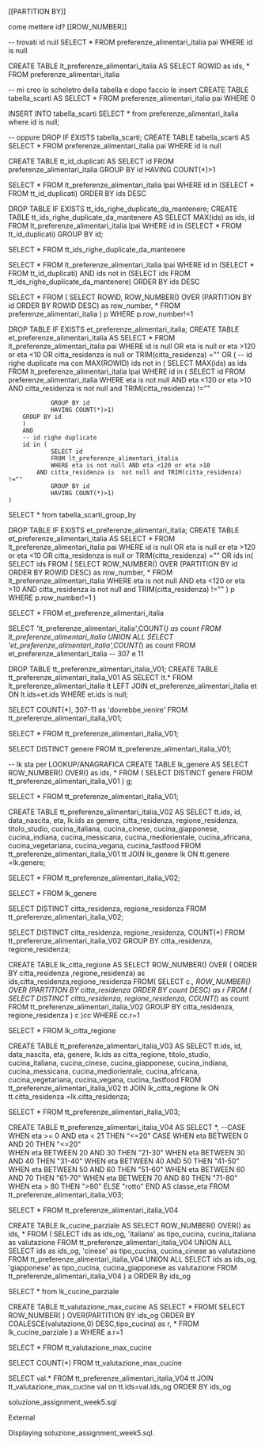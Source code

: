 [[PARTITION BY]]

come mettere id? [[ROW_NUMBER]]


-- trovati id null
SELECT *
FROM preferenze_alimentari_italia pai 
WHERE id is null


CREATE TABLE lt_preferenze_alimentari_italia AS
SELECT ROWID as ids, *
FROM preferenze_alimentari_italia


-- mi creo lo scheletro della tabella e dopo faccio le insert
CREATE TABLE tabella_scarti AS
SELECT *
FROM preferenze_alimentari_italia pai 
WHERE 0


INSERT INTO tabella_scarti
SELECT * from preferenze_alimentari_italia where id is null;

-- oppure
DROP IF EXISTS tabella_scarti;
CREATE TABLE tabella_scarti AS
SELECT *
FROM preferenze_alimentari_italia pai 
WHERE id is null


CREATE TABLE tt_id_duplicati AS
SELECT id
FROM preferenze_alimentari_italia
GROUP BY id
HAVING COUNT(*)>1

SELECT *
FROM lt_preferenze_alimentari_italia lpai 
WHERE id in (SELECT * FROM tt_id_duplicati)
ORDER BY ids DESC

DROP TABLE IF EXISTS tt_ids_righe_duplicate_da_mantenere;
CREATE TABLE tt_ids_righe_duplicate_da_mantenere AS
SELECT MAX(ids) as ids, id
FROM lt_preferenze_alimentari_italia lpai 
WHERE id in (SELECT * FROM tt_id_duplicati)
GROUP BY id;

SELECT * FROM tt_ids_righe_duplicate_da_mantenere

SELECT *
FROM lt_preferenze_alimentari_italia lpai 
WHERE 
	id in (SELECT * FROM tt_id_duplicati) 
	AND ids not in (SELECT ids FROM tt_ids_righe_duplicate_da_mantenere)
ORDER BY ids DESC



SELECT * FROM (
SELECT ROWID, ROW_NUMBER() OVER (PARTITION BY id ORDER BY ROWID DESC) as row_number, *
FROM preferenze_alimentari_italia
) p
WHERE p.row_number!=1


DROP TABLE IF EXISTS et_preferenze_alimentari_italia;
CREATE TABLE et_preferenze_alimentari_italia AS
SELECT *
FROM lt_preferenze_alimentari_italia pai 
WHERE id is null
	OR eta is null or eta >120 or eta <10
	OR citta_residenza is null or TRIM(citta_residenza) =""
	OR 
	( 
		-- id righe duplicate ma con MAX(ROWID)
		ids not in (
		SELECT MAX(ids) as ids
		FROM lt_preferenze_alimentari_italia lpai 
		WHERE id in (
				SELECT id
				FROM preferenze_alimentari_italia
				WHERE eta is not null AND eta <120 or eta >10
			AND citta_residenza is  not null and TRIM(citta_residenza) !=""
		
				GROUP BY id
				HAVING COUNT(*)>1)
		GROUP BY id
		)
		AND
		-- id righe duplicate
		id in (
				SELECT id
				FROM lt_preferenze_alimentari_italia
				WHERE eta is not null AND eta <120 or eta >10
			AND citta_residenza is  not null and TRIM(citta_residenza) !=""
				GROUP BY id
				HAVING COUNT(*)>1)
	)

SELECT * from tabella_scarti_group_by

DROP TABLE  IF EXISTS et_preferenze_alimentari_italia;
CREATE TABLE et_preferenze_alimentari_italia AS
SELECT *
FROM lt_preferenze_alimentari_italia pai 
WHERE id is null
	OR eta is null or eta >120 or eta <10
	OR citta_residenza is null or TRIM(citta_residenza) =""
	OR 
	ids in(
		SELECT ids FROM (
		SELECT ROW_NUMBER() OVER (PARTITION BY id ORDER BY ROWID DESC) as row_number, *
		FROM lt_preferenze_alimentari_italia
		WHERE eta is not null AND eta <120 or eta >10
			AND citta_residenza is  not null and TRIM(citta_residenza) !=""
		) p
		WHERE p.row_number!=1
	)
	
SELECT * FROM et_preferenze_alimentari_italia

SELECT 'lt_preferenze_alimentari_italia',COUNT(*) as count FROM lt_preferenze_alimentari_italia
UNION ALL
SELECT 'et_preferenze_alimentari_italia',COUNT(*) as count FROM et_preferenze_alimentari_italia
-- 307 e 11

DROP TABLE tt_preferenze_alimentari_italia_V01;
CREATE TABLE tt_preferenze_alimentari_italia_V01 AS
SELECT lt.* 
FROM lt_preferenze_alimentari_italia lt
LEFT JOIN et_preferenze_alimentari_italia et
	ON lt.ids=et.ids
WHERE et.ids is null;

SELECT COUNT(*), 307-11 as 'dovrebbe_venire'
FROM tt_preferenze_alimentari_italia_V01;

SELECT * FROM tt_preferenze_alimentari_italia_V01;

SELECT DISTINCT genere 
FROM tt_preferenze_alimentari_italia_V01;

-- lk sta per LOOKUP/ANAGRAFICA
CREATE TABLE lk_genere AS
SELECT ROW_NUMBER() OVER() as ids, * FROM (
	SELECT DISTINCT genere 
	FROM tt_preferenze_alimentari_italia_V01
	) g;

SELECT * FROM tt_preferenze_alimentari_italia_V01;

CREATE TABLE tt_preferenze_alimentari_italia_V02 AS
SELECT
	tt.ids,
	id,
	data_nascita,
	eta,
	lk.ids as genere,
	citta_residenza,
	regione_residenza,
	titolo_studio,
	cucina_italiana,
	cucina_cinese,
	cucina_giapponese,
	cucina_indiana,
	cucina_messicana,
	cucina_mediorientale,
	cucina_africana,
	cucina_vegetariana,
	cucina_vegana,
	cucina_fastfood
FROM
	tt_preferenze_alimentari_italia_V01 tt
	JOIN lk_genere lk 
		ON tt.genere =lk.genere;

SELECT * FROM tt_preferenze_alimentari_italia_V02;

SELECT * FROM lk_genere

SELECT DISTINCT citta_residenza, regione_residenza
FROM tt_preferenze_alimentari_italia_V02;

SELECT DISTINCT citta_residenza, regione_residenza, COUNT(*)
FROM tt_preferenze_alimentari_italia_V02
GROUP BY citta_residenza, regione_residenza;


CREATE TABLE lk_citta_regione AS
SELECT ROW_NUMBER() OVER ( ORDER BY citta_residenza ,regione_residenza) as ids,citta_residenza,regione_residenza  FROM(
SELECT c.*, 
	ROW_NUMBER() OVER (PARTITION BY citta_residenza ORDER BY count DESC) as r
FROM (
	SELECT DISTINCT citta_residenza, regione_residenza, COUNT(*) as count
	FROM tt_preferenze_alimentari_italia_V02
	GROUP BY citta_residenza, regione_residenza
) c
)cc
WHERE cc.r=1

SELECT * FROM lk_citta_regione

CREATE TABLE tt_preferenze_alimentari_italia_V03 AS
SELECT tt.ids, id, data_nascita, eta, genere, lk.ids as citta_regione, titolo_studio, cucina_italiana, cucina_cinese, cucina_giapponese, cucina_indiana, cucina_messicana, cucina_mediorientale, cucina_africana, cucina_vegetariana, cucina_vegana, cucina_fastfood
FROM tt_preferenze_alimentari_italia_V02 tt
JOIN lk_citta_regione lk ON tt.citta_residenza =lk.citta_residenza;

SELECT * FROM tt_preferenze_alimentari_italia_V03;

CREATE TABLE tt_preferenze_alimentari_italia_V04 AS
SELECT *,
	--CASE WHEN eta >= 0 AND eta < 21 THEN “<=20”
	CASE WHEN eta BETWEEN 0 AND 20 THEN "<=20"	
	WHEN eta BETWEEN 20 AND 30 THEN "21-30"
	WHEN eta BETWEEN 30 AND 40 THEN "31-40"
	WHEN eta BETWEEN 40 AND 50 THEN "41-50"
	WHEN eta BETWEEN 50 AND 60 THEN "51-60"
	WHEN eta BETWEEN 60 AND 70 THEN "61-70"
	WHEN eta BETWEEN 70 AND 80 THEN "71-80"
	WHEN eta > 80 THEN ">80"
	ELSE "rotto" END
	AS classe_eta
FROM tt_preferenze_alimentari_italia_V03;


SELECT * FROM tt_preferenze_alimentari_italia_V04


CREATE TABLE lk_cucine_parziale AS
SELECT ROW_NUMBER() OVER() as ids, * FROM
(
	SELECT ids as ids_og, 'italiana' as tipo_cucina, cucina_italiana as  valutazione 
	FROM tt_preferenze_alimentari_italia_V04 
	UNION ALL
	SELECT ids as ids_og, 'cinese' as tipo_cucina, cucina_cinese as  valutazione 
	FROM tt_preferenze_alimentari_italia_V04 
	UNION ALL
	SELECT ids as ids_og, 'giapponese' as tipo_cucina, cucina_giapponese as  valutazione 
	FROM tt_preferenze_alimentari_italia_V04 
) a
ORDER By ids_og

SELECT * from lk_cucine_parziale

CREATE TABLE tt_valutazione_max_cucine AS
SELECT * FROM(
SELECT ROW_NUMBER( ) OVER(PARTITION BY ids_og ORDER BY COALESCE(valutazione,0) DESC,tipo_cucina) as r, *
FROM lk_cucine_parziale
) a
WHERE a.r=1

SELECT * FROM tt_valutazione_max_cucine

SELECT COUNT(*) FROM tt_valutazione_max_cucine


SELECT val.* FROM tt_preferenze_alimentari_italia_V04 tt
	JOIN tt_valutazione_max_cucine val
		on tt.ids=val.ids_og
	ORDER BY ids_og

soluzione_assignment_week5.sql

External

Displaying soluzione_assignment_week5.sql.